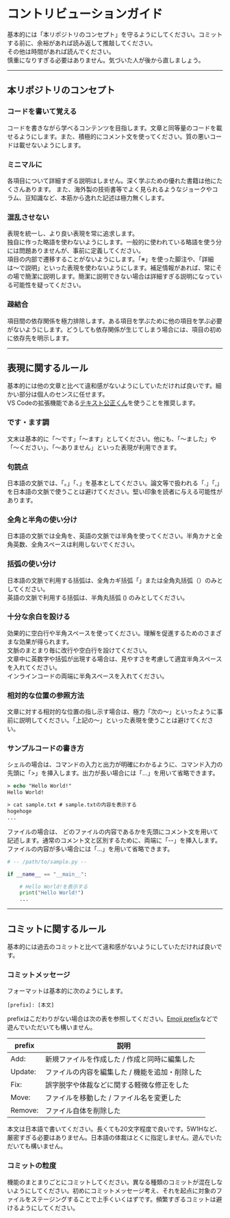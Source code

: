 # コントリビューションガイド

基本的には「本リポジトリのコンセプト」を守るようにしてください。コミットする前に、余裕があれば読み返して推敲してください。  
その他は時間があれば読んでください。  
慎重になりすぎる必要はありません。気づいた人が後から直しましょう。

* * *

## 本リポジトリのコンセプト

### コードを書いて覚える

コードを書きながら学べるコンテンツを目指します。文章と同等量のコードを載せるようにします。また、積極的にコメント文を使ってください。質の悪いコードは載せないようにします。

### ミニマルに

各項目について詳細すぎる説明はしません。深く学ぶための優れた書籍は他にたくさんあります。
また、海外製の技術書等でよく見られるようなジョークやコラム、豆知識など、本筋から逸れた記述は極力無くします。

### 混乱させない

表現を統一し、より良い表現を常に追求します。  
独自に作った略語を使わないようにします。一般的に使われている略語を使う分には問題ありませんが、事前に定義してください。  
項目の内部で遷移することがないようにします。「※」を使った脚注や、「詳細は〜で説明」といった表現を使わないようにします。補足情報があれば、常にその場で簡潔に説明します。簡潔に説明できない場合は詳細すぎる説明になっている可能性を疑ってください。

### 疎結合

項目間の依存関係を極力排除します。ある項目を学ぶために他の項目を学ぶ必要がないようにします。どうしても依存関係が生じてしまう場合には、項目の初めに依存先を明示します。

* * *

## 表現に関するルール

基本的には他の文章と比べて違和感がないようにしていただければ良いです。細かい部分は個人のセンスに任せます。  
VS Codeの拡張機能である[テキスト公正くん](https://marketplace.visualstudio.com/items?itemName=ICS.japanese-proofreading)を使うことを推奨します。

### です・ます調

文末は基本的に「〜です」「〜ます」としてください。他にも、「〜ました」や「〜ください」、「～ありません」といった表現が利用できます。

### 句読点

日本語の文脈では、「。」「、」を基本としてください。論文等で扱われる「.」「,」を日本語の文脈で使うことは避けてください。堅い印象を読者に与える可能性があります。

### 全角と半角の使い分け

日本語の文脈では全角を、英語の文脈では半角を使ってください。半角カナと全角英数、全角スペースは利用しないでください。  

### 括弧の使い分け

日本語の文脈で利用する括弧は、全角カギ括弧「」または全角丸括弧（）のみとしてください。  
英語の文脈で利用する括弧は、半角丸括弧 () のみとしてください。

### 十分な余白を設ける

効果的に空白行や半角スペースを使ってください。理解を促進するためのさまざまな効果が得られます。  
文脈のまとまり毎に改行や空白行を設けてください。  
文章中に英数字や括弧が出現する場合は、見やすさを考慮して適宜半角スペースを入れてください。  
インラインコードの両端に半角スペースを入れてください。

### 相対的な位置の参照方法

文章に対する相対的な位置の指し示す場合は、極力「次の〜」といったように事前に説明してください。「上記の〜」といった表現を使うことは避けてください。

### サンプルコードの書き方

シェルの場合は、コマンドの入力と出力が明確にわかるように、コマンド入力の先頭に「>」を挿入します。出力が長い場合には「...」を用いて省略できます。

```ps
> echo "Hello World!"
Hello World!

> cat sample.txt # sample.txtの内容を表示する
hogehoge
...

```

ファイルの場合は、 どのファイルの内容であるかを先頭にコメント文を用いて記述します。通常のコメント文と区別するために、両端に「--」を挿入します。ファイルの内容が多い場合には「...」を用いて省略できます。

```python
# -- /path/to/sample.py --

if __name__ == "__main__":

    # Hello World!を表示する
    print("Hello World!")
    ...

```

* * *

## コミットに関するルール

基本的には過去のコミットと比べて違和感がないようにしていただければ良いです。

### コミットメッセージ

フォーマットは基本的に次のようにします。

    [prefix]: [本文]

prefixはこだわりがない場合は次の表を参照してください。[Emoji prefix](https://gitmoji.dev/)などで遊んでいただいても構いません。

| prefix  | 説明                        |
| ------- | ------------------------- |
| Add:    | 新規ファイルを作成した / 作成と同時に編集した  |
| Update: | ファイルの内容を編集した / 機能を追加・削除した |
| Fix:    | 誤字脱字や体裁などに関する軽微な修正をした     |
| Move:   | ファイルを移動した / ファイル名を変更した    |
| Remove: | ファイル自体を削除した               |

本文は日本語で書いてください。長くても20文字程度で良いです。5W1Hなど、厳密すぎる必要はありません。日本語の体裁はとくに指定しません。遊んでいただいても構いません。

### コミットの粒度

機能のまとまりごとにコミットしてください。異なる種類のコミットが混在しないようにしてください。初めにコミットメッセージ考え、それを起点に対象のファイルをステージングすることで上手くいくはずです。頻繁すぎるコミットは避けるようにしてください。

